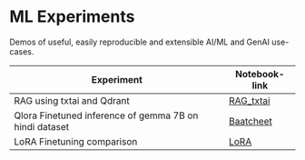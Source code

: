 # ML Experiments

Demos of useful, easily reproducible and extensible AI/ML and GenAI use-cases.

|Experiment|Notebook-link|
|----------|-------------|
|RAG using txtai and Qdrant|[RAG_txtai](RAG_txtai/RAG_exp.ipynb)|
|Qlora Finetuned inference of gemma 7B on hindi dataset|[Baatcheet](Baatcheet/Baatcheet_7b_demo.ipynb)|
|LoRA Finetuning comparison|[LoRA](Lora/README.md)
